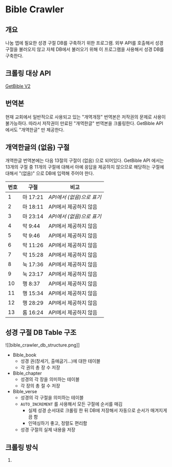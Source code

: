 # Bible Crawler

## 개요
나눔 앱에 필요한 성경 구절 DB를 구축하기 위한 프로그램. 외부 API를 호출해서 성경 구절을 불러오지 않고 자체 DB에서 불러오기 위해 이 프로그램을 사용해서 성경 DB를 구축한다.

## 크롤링 대상 API
[GetBible V2](https://github.com/getbible/v2)

## 번역본
현재 교회에서 일반적으로 사용되고 있는 "개역개정" 번역본은 저작권의 문제로 사용이 불가능하다. 따라서 저작권이 만료된 "개역한글" 번역본을 크롤링한다. GetBible API 에서도 "개역한글" 만 제공한다.

## 개역한글의 (없음) 구절
개역한글 번역본에는 다음 13절의 구절이 (없음) 으로 되어있다. GetBible API 에서는 13개의 구절 중 11개의 구절에 대해서 아예 응답을 제공하지 않으므로 해당하는 구절에 대해서 "(없음)" 으로 DB에 입력해 주어야 한다.

|번호|구절|비고|
|---|----|----|
|1|마 17:21|*API에서 (없음)으로 표기*|
|2|마 18:11|API에서 제공하지 않음|
|3|마 23:14|*API에서 (없음)으로 표기*|
|4|막 9:44|API에서 제공하지 않음|
|5|막 9:46|API에서 제공하지 않음|
|6|막 11:26|API에서 제공하지 않음|
|7|막 15:28|API에서 제공하지 않음|
|8|눅 17:36|API에서 제공하지 않음|
|9|눅 23:17|API에서 제공하지 않음|
|10|행 8:37|API에서 제공하지 않음|
|11|행 15:34|API에서 제공하지 않음|
|12|행 28:29|API에서 제공하지 않음|
|13|롬 16:24|API에서 제공하지 않음|

## 성경 구절 DB Table 구조

![[bible_crawler_db_structure.png]]

- Bible_book
	- 성경 권(창세기, 출애굽기...)에 대한 테이블
	- 각 권의 총 장 수 저장
- Bible_chapter
	- 성경의 각 장을 의미하는 테이블
	- 각 장의 총 절 수 저장
- Bible_verse
	- 성경의 각 구절을 의미하는 테이블
	- `AUTO_INCREMENT` 를 사용해서 모든 구절에 순서를 매김
		- 실제 성경 순서대로 크롤링 한 뒤 DB에 저장해서 자동으로 순서가 매겨지게끔 함
		- 인덱싱하기 좋고, 정렬도 편리함
	- 성경 구절의 실제 내용을 저장

## 크롤링 방식
1. 